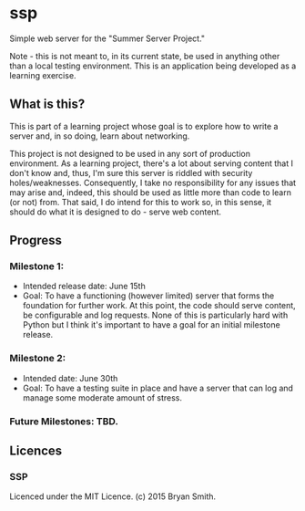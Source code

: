 # ssp
Simple web server for the "Summer Server Project."

Note - this is not meant to, in its current state, be used in anything other than a local testing environment. This is an application being developed as a learning exercise.

## What is this?
This is part of a learning project whose goal is to explore how to write a server and, in so doing, learn about networking.

This project is not designed to be used in any sort of production environment. As a learning project, there's a lot about serving content that I don't know and, thus, I'm sure this server is riddled with security holes/weaknesses. Consequently, I take no responsibility for any issues that may arise and, indeed, this should be used as little more than code to learn (or not) from. That said, I do intend for this to work so, in this sense, it should do what it is designed to do - serve web content.

## Progress

### Milestone 1:
* Intended release date: June 15th
* Goal: To have a functioning (however limited) server that forms the foundation for further work. At this point, the code should serve content, be configurable and log requests. None of this is particularly hard with Python but I think it's important to have a goal for an initial milestone release.

### Milestone 2:
* Intended date: June 30th
* Goal: To have a testing suite in place and have a server that can log and manage some moderate amount of stress.

### Future Milestones: TBD.

## Licences

### SSP
Licenced under the MIT Licence. (c) 2015 Bryan Smith.